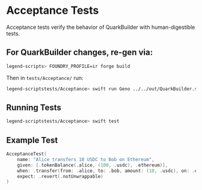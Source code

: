 
# Acceptance Tests

Acceptance tests verify the behavior of QuarkBuilder with human-digestible tests.

## For QuarkBuilder changes, re-gen via:

```sh
legend-scripts> FOUNDRY_PROFILE=ir forge build
```

Then in `tests/Acceptance/` run:

```sh
legend-scriptstests/Acceptance> swift run Geno ../../out/QuarkBuilder.sol/QuarkBuilder.json --outDir ./Sources/Acceptance/ && swiftformat ./Sources/Acceptance/QuarkBuilder.swift
```

## Running Tests

```sh
legend-scriptstests/Acceptance> swift test
```

## Example Test

```swift
AcceptanceTest(
    name: "Alice transfers 10 USDC to Bob on Ethereum",
    given: [.tokenBalance(.alice, (100, .usdc), .ethereum)],
    when: .transfer(from: .alice, to: .bob, amount: (10, .usdc), on: .ethereum),
    expect: .revert(.notUnwrappable)
)
```
